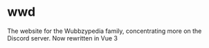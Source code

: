 # wwd

The website for the Wubbzypedia family, concentrating more on the Discord server. Now rewritten in Vue 3
